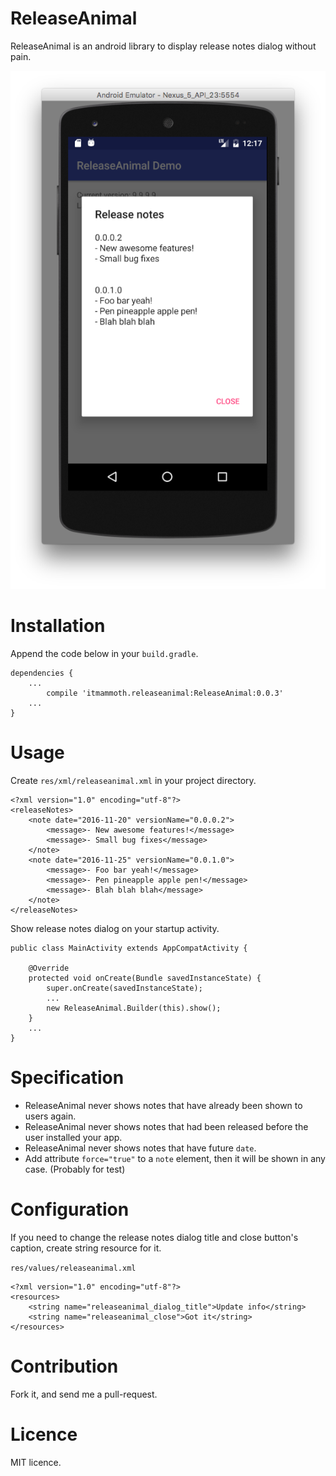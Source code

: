 # ReleaseAnimal
ReleaseAnimal is an android library to display release notes dialog without pain.

![Screenshot](screenshot.png)

# Installation
Append the code below in your `build.gradle`.

    dependencies {
        ...
            compile 'itmammoth.releaseanimal:ReleaseAnimal:0.0.3'
        ...
    }

# Usage

Create `res/xml/releaseanimal.xml` in your project directory.

    <?xml version="1.0" encoding="utf-8"?>
    <releaseNotes>
        <note date="2016-11-20" versionName="0.0.0.2">
            <message>- New awesome features!</message>
            <message>- Small bug fixes</message>
        </note>
        <note date="2016-11-25" versionName="0.0.1.0">
            <message>- Foo bar yeah!</message>
            <message>- Pen pineapple apple pen!</message>
            <message>- Blah blah blah</message>
        </note>
    </releaseNotes>

Show release notes dialog on your startup activity.

    public class MainActivity extends AppCompatActivity {

        @Override
        protected void onCreate(Bundle savedInstanceState) {
            super.onCreate(savedInstanceState);
            ...
            new ReleaseAnimal.Builder(this).show();
        }
        ...
    }

# Specification

- ReleaseAnimal never shows notes that have already been shown to users again.
- ReleaseAnimal never shows notes that had been released before the user installed your app.
- ReleaseAnimal never shows notes that have future `date`.
- Add attribute `force="true"` to a `note` element, then it will be shown in any case. (Probably for test)

# Configuration

If you need to change the release notes dialog title and close button's caption, create string resource for it.

`res/values/releaseanimal.xml`

    <?xml version="1.0" encoding="utf-8"?>
    <resources>
        <string name="releaseanimal_dialog_title">Update info</string>
        <string name="releaseanimal_close">Got it</string>
    </resources>

# Contribution

Fork it, and send me a pull-request.

# Licence

MIT licence.
